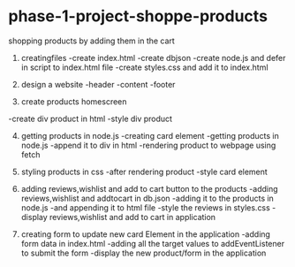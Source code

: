# phase-1-project-shoppe-products
shopping products by adding them in the cart 

1. creatingfiles
-create index.html
-create dbjson
-create node.js and defer in script to index.html file
-create styles.css and add it to index.html

2. design a website
-header
-content
-footer

3. create products homescreen

-create div product in html
-style div product

4. getting products in node.js 
-creating card element
-getting products in node.js
-append it to div in html
-rendering product to webpage using fetch


5. styling products in css
-after rendering product
-style card element

6. adding reviews,wishlist and add to cart button to the products
-adding reviews,wishlist and addtocart in db.json
-adding it to the products in node.js
-and appending it to html file 
-style the reviews in styles.css
-display reviews,wishlist and add to cart in application 

7. creating form to update new card Element in the application
-adding form data in index.html
-adding all the target values to addEventListener to submit the form
-display the new product/form in the application





